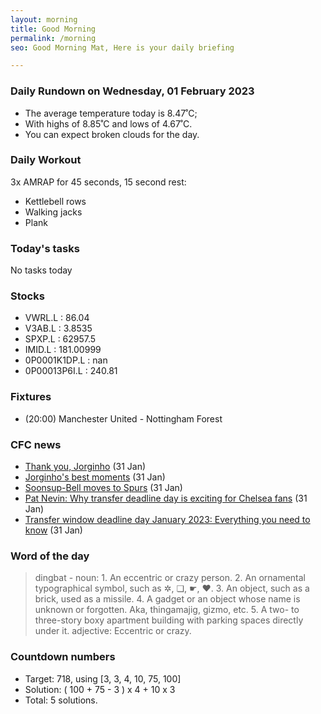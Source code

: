 ```yaml
---
layout: morning
title: Good Morning
permalink: /morning
seo: Good Morning Mat, Here is your daily briefing

---
```


<!-- weather_marker starts -->
### Daily Rundown on Wednesday, 01 February 2023

- The average temperature today is 8.47˚C;
- With highs of 8.85˚C and lows of 4.67˚C.
- You can expect broken clouds for the day.

<!-- weather_marker ends -->

### Daily Workout
<!-- workout_marker starts -->
3x AMRAP for 45 seconds, 15 second rest:

- Kettlebell rows
- Walking jacks
- Plank

<!-- workout_marker ends -->

### Today's tasks
<!-- task_marker starts -->
No tasks today
<!-- task_marker ends -->

### Stocks

<!-- stocks_marker starts -->

- VWRL.L : 86.04
- V3AB.L : 3.8535
- SPXP.L : 62957.5
- IMID.L : 181.00999
- 0P0001K1DP.L : nan
- 0P00013P6I.L : 240.81

<!-- stocks_marker ends -->

### Fixtures

<!-- sports_marker starts -->

<ul>
<li>(20:00) Manchester United - Nottingham Forest</li>
</ul>

<!-- sports_marker ends -->

### CFC news

<!-- cfc_marker starts -->
- [Thank you, Jorginho](https://chelseafc.com/en/news/article/thank-you-jorginho) (31 Jan)
- [Jorginho's best moments](https://chelseafc.com/en/video/jorginhos-best-moments-31-01-2023) (31 Jan)
- [Soonsup-Bell moves to Spurs](https://chelseafc.com/en/news/article/soonsup-bell-moves-to-spurs) (31 Jan)
- [Pat Nevin: Why transfer deadline day is exciting for Chelsea fans](https://chelseafc.com/en/news/article/pat-nevin-why-transfer-deadline-day-is-exciting-for-chelsea-fans) (31 Jan)
- [Transfer window deadline day January 2023: Everything you need to know](https://chelseafc.com/en/news/article/transfer-window-deadline-day-january-2023-everything-you-need-to-know) (31 Jan)

<!-- cfc_marker ends -->

### Word of the day
<!-- word_marker starts -->

 > dingbat - noun: 1. An eccentric or crazy person. 2. An ornamental typographical symbol, such as ✲, ❏, ☛, ♥. 3. An object, such as a brick, used as a missile. 4. A gadget or an object whose name is unknown or forgotten. Aka, thingamajig, gizmo, etc. 5. A two- to three-story boxy apartment building with parking spaces directly under it. adjective: Eccentric or crazy.

<!-- word_marker ends -->

### Countdown numbers
<!-- game_marker starts -->

- Target: 718, using [3, 3, 4, 10, 75, 100]
- Solution: ( 100 + 75 - 3 ) x 4 + 10 x 3
- Total: 5 solutions.

<!-- game_marker ends -->
